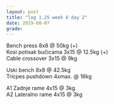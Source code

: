 ```yaml
---
layout: post
title: "log 1.25 week 6 day 2"
date: 2019-08-07
grade:
---
```


Bench press 8x8 @ 50kg (+)      
Kosi potisak bučicama 3x15 @ 12.5kg (+)    
Cable crossover 3x15 @ 9kg   

Uski bench 8x8 @ 42.5kg     
Tricpes pushdown 4xmax. @ 16kg    

A1 Zadnje rame 4x15 @ 3kg  
A2 Lateralno rame 4x15 @ 3kg  
